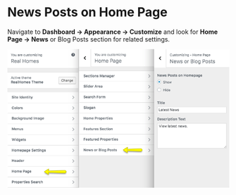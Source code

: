 # News Posts on Home Page

Navigate to **Dashboard → Appearance → Customize** and look for **Home Page → News** or Blog Posts section for related settings.

![News Posts Settings](images/home-setup/news-settings-full.png)